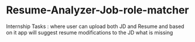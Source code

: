 # Resume-Analyzer-Job-role-matcher
Internship Tasks :
where user can upload both JD and Resume and based on it app will suggest resume modifications to the JD what is missing
